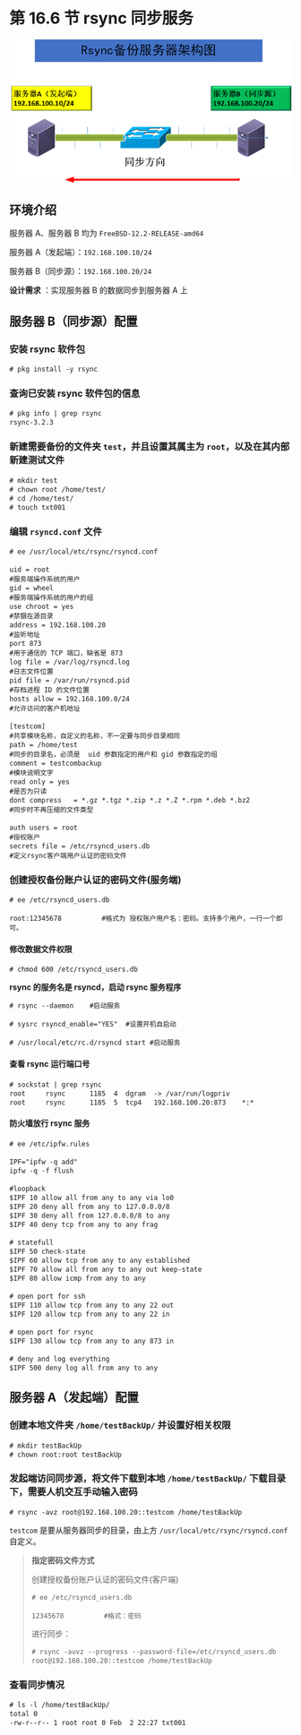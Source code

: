 # 第 16.6 节 rsync 同步服务

![](../.gitbook/assets/image.png)

## 环境介绍

服务器 A、服务器 B 均为 `FreeBSD-12.2-RELEASE-amd64`

服务器 A（发起端）：`192.168.100.10/24`

服务器 B（同步源）：`192.168.100.20/24`

**设计需求** ：实现服务器 B 的数据同步到服务器 A 上

## 服务器 B（同步源）配置

### 安装 rsync 软件包

```shell-session
# pkg install -y rsync
```

### 查询已安装 rsync 软件包的信息

```shell-session
# pkg info | grep rsync
rsync-3.2.3
```

### 新建需要备份的文件夹 `test`，并且设置其属主为 `root`，以及在其内部新建测试文件

```shell-session
# mkdir test
# chown root /home/test/
# cd /home/test/
# touch txt001
```

### 编辑 `rsyncd.conf` 文件

```shell-session
# ee /usr/local/etc/rsync/rsyncd.conf

uid = root
#服务端操作系统的用户
gid = wheel
#服务端操作系统的用户的组
use chroot = yes
#禁锢在源目录
address = 192.168.100.20
#监听地址
port 873
#用于通信的 TCP 端口，缺省是 873
log file = /var/log/rsyncd.log
#日志文件位置
pid file = /var/run/rsyncd.pid
#存档进程 ID 的文件位置
hosts allow = 192.168.100.0/24
#允许访问的客户机地址

[testcom]
#共享模块名称，自定义的名称，不一定要与同步目录相同
path = /home/test
#同步的目录名，必须是  uid 参数指定的用户和 gid 参数指定的组
comment = testcombackup
#模块说明文字
read only = yes
#是否为只读
dont compress   = *.gz *.tgz *.zip *.z *.Z *.rpm *.deb *.bz2
#同步时不再压缩的文件类型

auth users = root
#授权账户
secrets file = /etc/rsyncd_users.db
#定义rsync客户端用户认证的密码文件
```

### 创建授权备份账户认证的密码文件(服务端)

```shell-session
# ee /etc/rsyncd_users.db

root:12345678          #格式为 授权账户用户名：密码。支持多个用户，一行一个即可。
```

#### 修改数据文件权限

```shell-session
# chmod 600 /etc/rsyncd_users.db
```

**rsync 的服务名是 rsyncd，启动 rsync 服务程序**

```shell-session
# rsync --daemon    #启动服务

# sysrc rsyncd_enable="YES"  #设置开机自启动

# /usr/local/etc/rc.d/rsyncd start #启动服务
```

#### **查看 rsync 运行端口号**

```shell-session
# sockstat | grep rsync
root     rsync      1185  4  dgram  -> /var/run/logpriv
root     rsync      1185  5  tcp4   192.168.100.20:873    *:*
```

#### **防火墙放行 rsync 服务**

```shell-session
# ee /etc/ipfw.rules

IPF="ipfw -q add"
ipfw -q -f flush

#loopback
$IPF 10 allow all from any to any via lo0
$IPF 20 deny all from any to 127.0.0.0/8
$IPF 30 deny all from 127.0.0.0/8 to any
$IPF 40 deny tcp from any to any frag

# statefull
$IPF 50 check-state
$IPF 60 allow tcp from any to any established
$IPF 70 allow all from any to any out keep-state
$IPF 80 allow icmp from any to any

# open port for ssh
$IPF 110 allow tcp from any to any 22 out
$IPF 120 allow tcp from any to any 22 in

# open port for rsync
$IPF 130 allow tcp from any to any 873 in

# deny and log everything
$IPF 500 deny log all from any to any
```

## 服务器 A（发起端）配置

### 创建本地文件夹 `/home/testBackUp/` 并设置好相关权限

```shell-session
# mkdir testBackUp
# chown root:root testBackUp
```

### 发起端访问同步源，将文件下载到本地 `/home/testBackUp/` 下载目录下，需要人机交互手动输入密码

```shell-session
# rsync -avz root@192.168.100.20::testcom /home/testBackUp
```

`testcom` 是要从服务器同步的目录，由上方 `/usr/local/etc/rsync/rsyncd.conf` 自定义。

> **指定密码文件方式**
>
> 创建授权备份账户认证的密码文件(客户端)
>
> ```shell-session
> # ee /etc/rsyncd_users.db
>
> 12345678          #格式：密码
> ```
>
> 进行同步：
>
> ```shell-session
> # rsync -auvz --progress --password-file=/etc/rsyncd_users.db root@192.168.100.20::testcom /home/testBackUp
> ```

### 查看同步情况

```shell-session
# ls -l /home/testBackUp/
total 0
-rw-r--r-- 1 root root 0 Feb  2 22:27 txt001
```

